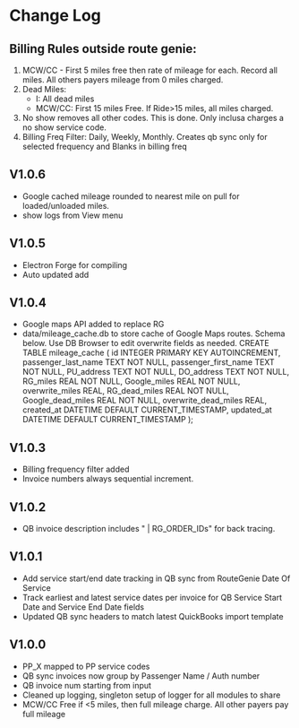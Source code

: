 # Change Log
## Billing Rules outside route genie:
1. MCW/CC - First 5 miles free then rate of mileage for each. Record all miles. All others payers mileage from 0 miles charged.
2. Dead Miles:
    - I: All dead miles
    - MCW/CC: First 15 miles Free. If Ride>15 miles, all miles charged.
3. No show removes all other codes. This is done. Only inclusa charges a no show service code.
4. Billing Freq Filter: Daily, Weekly, Monthly. Creates qb sync only for selected frequency and Blanks in billing freq


## V1.0.6
- Google cached mileage rounded to nearest mile on pull for loaded/unloaded miles.
- show logs from View menu

## V1.0.5
- Electron Forge for compiling
- Auto updated add

## V1.0.4
- Google maps API added to replace RG
- data/mileage_cache.db to store cache of Google Maps routes. Schema below. Use DB Browser to edit overwrite fields as needed.
CREATE TABLE mileage_cache (
          id INTEGER PRIMARY KEY AUTOINCREMENT,
          passenger_last_name TEXT NOT NULL,
          passenger_first_name TEXT NOT NULL,
          PU_address TEXT NOT NULL,
          DO_address TEXT NOT NULL,
          RG_miles REAL NOT NULL,
          Google_miles REAL NOT NULL,
          overwrite_miles REAL,
          RG_dead_miles REAL NOT NULL,
          Google_dead_miles REAL NOT NULL,
          overwrite_dead_miles REAL,
          created_at DATETIME DEFAULT CURRENT_TIMESTAMP,
          updated_at DATETIME DEFAULT CURRENT_TIMESTAMP
        );

## V1.0.3
- Billing frequency filter added
- Invoice numbers always sequential increment.

## V1.0.2
- QB invoice description includes " | RG_ORDER_IDs" for back tracing.

## V1.0.1
- Add service start/end date tracking in QB sync from RouteGenie Date Of Service
- Track earliest and latest service dates per invoice for QB Service Start Date and Service End Date fields
- Updated QB sync headers to match latest QuickBooks import template

## V1.0.0
- PP_X mapped to PP service codes
- QB sync invoices now group by Passenger Name / Auth number
- QB invoice num starting from input
- Cleaned up logging, singleton setup of logger for all modules to share
- MCW/CC Free if <5 miles, then full mileage charge. All other payers pay full mileage
